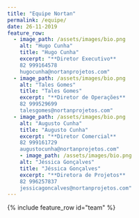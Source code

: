 ```yaml
---
title: "Equipe Nortan"
permalink: /equipe/
date: 26-11-2019
feature_row:
  - image_path: /assets/images/bio.png
    alt: "Hugo Cunha"
    title: "Hugo Cunha"
    excerpt: "**Diretor Executivo**
    82 999164578
    hugocunha@nortanprojetos.com"
  - image_path: /assets/images/bio.png
    alt: "Tales Gomes"
    title: "Tales Gomes"
    excerpt: "**Diretor de Operações**
    82 999529699
    talesgomes@nortanprojetos.com"
  - image_path: /assets/images/bio.png
    alt: "Augusto Cunha"
    title: "Augusto Cunha"
    excerpt: "**Diretor Comercial**
    82 999161729
    augustocunha@nortanprojetos.com"
    - image_path: /assets/images/bio.png
    alt: "Jéssica Gonçalves"
    title: "Jéssica Gonçalves"
    excerpt: "**Diretora de Projetos**
    82 996257837
    jessicagoncalves@nortanprojetos.com"
---
```


{% include feature_row id="team" %}

